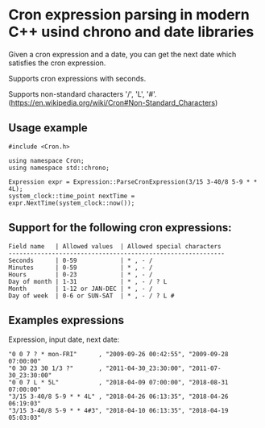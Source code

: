 Cron expression parsing in modern C++ usind chrono and date libraries
===================================================================

Given a cron expression and a date, you can get the next date which satisfies the cron expression.

Supports cron expressions with seconds.

Supports non-standard characters '/', 'L', '#'. (https://en.wikipedia.org/wiki/Cron#Non-Standard_Characters)

**Usage example**
-------------

    #include <Cron.h>

    using namespace Cron;
    using namespace std::chrono;
    
    Expression expr = Expression::ParseCronExpression(3/15 3-40/8 5-9 * * 4L);
    system_clock::time_point nextTime = expr.NextTime(system_clock::now());

**Support for the following cron expressions:**
-------------

```
Field name   | Allowed values  | Allowed special characters
------------------------------------------------------------
Seconds      | 0-59            | * , - /
Minutes      | 0-59            | * , - /
Hours        | 0-23            | * , - /
Day of month | 1-31            | * , - / ? L
Month        | 1-12 or JAN-DEC | * , - /
Day of week  | 0-6 or SUN-SAT  | * , - / ? L #
```

**Examples expressions**
--------------------

Expression, input date, next date:

    "0 0 7 ? * mon-FRI"      , "2009-09-26 00:42:55", "2009-09-28 07:00:00"
    "0 30 23 30 1/3 ?"       , "2011-04-30_23:30:00", "2011-07-30_23:30:00"
    "0 0 7 L * 5L"           , "2018-04-09 07:00:00", "2018-08-31 07:00:00"
    "3/15 3-40/8 5-9 * * 4L" , "2018-04-26 06:13:35", "2018-04-26 06:19:03"
    "3/15 3-40/8 5-9 * * 4#3", "2018-04-10 06:13:35", "2018-04-19 05:03:03"
    
